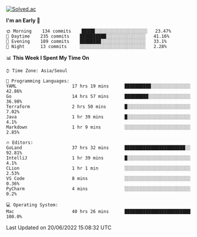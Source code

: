[![Solved.ac](http://mazassumnida.wtf/api/v2/generate_badge?boj=kuckjwi)](https://solved.ac/kuckjwi)
<!--START_SECTION:waka-->
**I'm an Early 🐤** 

```text
🌞 Morning    134 commits    █████░░░░░░░░░░░░░░░░░░░░   23.47% 
🌆 Daytime    235 commits    ██████████░░░░░░░░░░░░░░░   41.16% 
🌃 Evening    189 commits    ████████░░░░░░░░░░░░░░░░░   33.1% 
🌙 Night      13 commits     ░░░░░░░░░░░░░░░░░░░░░░░░░   2.28%

```


📊 **This Week I Spent My Time On** 

```text
⌚︎ Time Zone: Asia/Seoul

💬 Programming Languages: 
YAML                     17 hrs 19 mins      ██████████░░░░░░░░░░░░░░░   42.86% 
Go                       14 hrs 57 mins      █████████░░░░░░░░░░░░░░░░   36.98% 
Terraform                2 hrs 50 mins       █░░░░░░░░░░░░░░░░░░░░░░░░   7.02% 
Java                     1 hr 39 mins        █░░░░░░░░░░░░░░░░░░░░░░░░   4.1% 
Markdown                 1 hr 9 mins         ░░░░░░░░░░░░░░░░░░░░░░░░░   2.85%

🔥 Editors: 
GoLand                   37 hrs 32 mins      ███████████████████████░░   92.81% 
IntelliJ                 1 hr 39 mins        █░░░░░░░░░░░░░░░░░░░░░░░░   4.1% 
CLion                    1 hr 1 min          ░░░░░░░░░░░░░░░░░░░░░░░░░   2.53% 
VS Code                  8 mins              ░░░░░░░░░░░░░░░░░░░░░░░░░   0.36% 
PyCharm                  4 mins              ░░░░░░░░░░░░░░░░░░░░░░░░░   0.2%

💻 Operating System: 
Mac                      40 hrs 26 mins      █████████████████████████   100.0%

```


 Last Updated on 20/06/2022 15:08:32 UTC
<!--END_SECTION:waka-->

